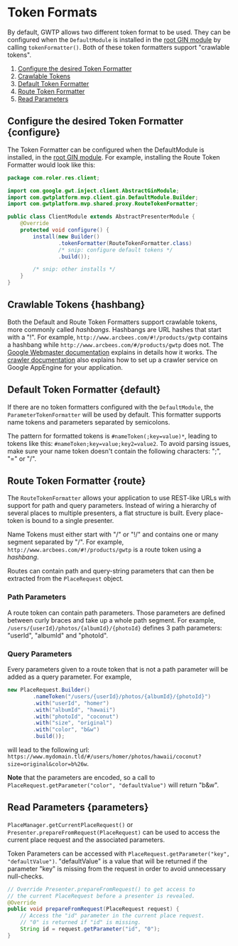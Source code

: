 # Token Formats

By default, GWTP allows two different token format to be used. They can be configured when the `DefaultModule` is installed in the [root GIN module]({{#gwtp.doc.url.initialize_gin}}) by calling `tokenFormatter()`. Both of these token formatters support "crawlable tokens".

1. [Configure the desired Token Formatter](#configure)
2. [Crawlable Tokens](#hashbang)
3. [Default Token Formatter](#default)
4. [Route Token Formatter](#route)
5. [Read Parameters](#parameters)

## Configure the desired Token Formatter {configure}
The Token Formatter can be configured when the DefaultModule is installed, in the [root GIN module]({{#gwtp.doc.url.initialize_gin}}). For example, installing the Route Token Formatter would look like this:

```java
package com.roler.res.client;

import com.google.gwt.inject.client.AbstractGinModule;
import com.gwtplatform.mvp.client.gin.DefaultModule.Builder;
import com.gwtplatform.mvp.shared.proxy.RouteTokenFormatter;

public class ClientModule extends AbstractPresenterModule {
    @Override
    protected void configure() {
        install(new Builder()
                .tokenFormatter(RouteTokenFormatter.class)
                /* snip: configure default tokens */
                .build());

        /* snip: other installs */
    }
}
```

## Crawlable Tokens {hashbang}
Both the Default and Route Token Formatters support crawlable tokens, more commonly called *hashbangs*. Hashbangs are URL hashes that start with a "!". For example, `http://www.arcbees.com/#!/products/gwtp` contains a hashbang while `http://www.arcbees.com/#/products/gwtp` does not. The [Google Webmaster documentation](https://developers.google.com/webmasters/ajax-crawling/docs/getting-started) explains in details how it works. The [crawler documentation]({{#gwtp.doc.url.crawler}}) also explains how to set up a crawler service on Google AppEngine for your application.

## Default Token Formatter {default}
If there are no token formatters configured with the `DefaultModule`, the `ParameterTokenFormatter` will be used by default. This formatter supports name tokens and parameters separated by semicolons.

The pattern for formatted tokens is `#nameToken(;key=value)*`, leading to tokens like this: `#nameToken;key=value;key2=value2`. To avoid parsing issues, make sure your name token doesn't contain the following characters: ";", "=" or "/".

## Route Token Formatter {route}
The `RouteTokenFormatter` allows your application to use REST-like URLs with support for path and query parameters. Instead of wiring a hierarchy of several places to multiple presenters, a flat structure is built. Every place-token is bound to a single presenter.

Name Tokens must either start with "/" or "!/" and contains one or many segment separated by "/". For example, `http://www.arcbees.com/#!/products/gwtp` is a route token using a *hashbang*.

Routes can contain path and query-string parameters that can then be extracted from the `PlaceRequest` object.

### Path Parameters
A route token can contain path parameters. Those parameters are defined between curly braces and take up a whole path segment. For example, `/users/{userId}/photos/{albumId}/{photoId}` defines 3 path parameters: "userId", "albumId" and "photoId".

### Query Parameters
Every parameters given to a route token that is not a path parameter will be added as a query parameter. For example,

```java
new PlaceRequest.Builder()
        .nameToken("/users/{userId}/photos/{albumId}/{photoId}")
        .with("userId", "homer")
        .with("albumId", "hawaii")
        .with("photoId", "coconut")
        .with("size", "original")
        .with("color", "b&w")
        .build());
```

will lead to the following url: `https://www.mydomain.tld/#/users/homer/photos/hawaii/coconut?size=original&color=b%26w`.

**Note** that the parameters are encoded, so a call to `PlaceRequest.getParameter("color", "defaultValue")` will return "b&w".

## Read Parameters {parameters}
`PlaceManager.getCurrentPlaceRequest()` or `Presenter.prepareFromRequest(PlaceRequest)` can be used to access the current place request and the associated parameters.

Token Parameters can be accessed with `PlaceRequest.getParameter("key", "defaultValue")`. "defaultValue" is a value that will be returned if the parameter "key" is missing from the request in order to avoid unnecessary null-checks.

```java
// Override Presenter.prepareFromRequest() to get access to
// the current PlaceRequest before a presenter is revealed.
@Override
public void prepareFromRequest(PlaceRequest request) {
    // Access the "id" parameter in the current place request.
    // "0" is returned if "id" is missing.
    String id = request.getParameter("id", "0");
}
```
